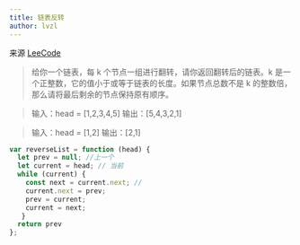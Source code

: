 ```yaml
---
title: 链表反转
author: lvzl
---
```


来源 [LeeCode](https://leetcode-cn.com/problems/reverse-linked-list/)

> 给你一个链表，每 k 个节点一组进行翻转，请你返回翻转后的链表。k 是一个正整数，它的值小于或等于链表的长度。如果节点总数不是 k 的整数倍，那么请将最后剩余的节点保持原有顺序。

> 输入：head = [1,2,3,4,5]
> 输出：[5,4,3,2,1]

> 输入：head = [1,2]
> 输出：[2,1]

```js
var reverseList = function (head) {
  let prev = null; //上一个
  let current = head; // 当前
  while (current) {
    const next = current.next; // 
    current.next = prev;
    prev = current;
    current = next;
   }
  return prev
};
```